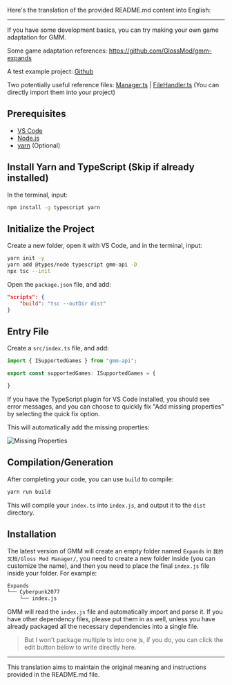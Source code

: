 Here's the translation of the provided README.md content into English:

---

If you have some development basics, you can try making your own game adaptation for GMM.

Some game adaptation references: https://github.com/GlossMod/gmm-expands

A test example project: [Github](https://github.com/GlossMod/gmm-api/blob/master/test/src/index.ts)

Two potentially useful reference files: [Manager.ts](https://github.com/GlossMod/gmm-api/blob/master/test/src/Manager.ts) | [FileHandler.ts](https://github.com/GlossMod/gmm-api/blob/master/test/src/FileHandler.ts) (You can directly import them into your project)

## Prerequisites

- [VS Code](https://code.visualstudio.com/)
- [Node.js](https://nodejs.org/en)
- [yarn](https://yarnpkg.com/) (Optional)

## Install Yarn and TypeScript (Skip if already installed)

In the terminal, input:
```sh
npm install -g typescript yarn
```

## Initialize the Project

Create a new folder, open it with VS Code, and in the terminal, input:
```sh
yarn init -y
yarn add @types/node typescript gmm-api -D
npx tsc --init
```

Open the `package.json` file, and add:
```json
"scripts": {
    "build": "tsc --outDir dist"
}
```

## Entry File

Create a `src/index.ts` file, and add:
```ts
import { ISupportedGames } from "gmm-api";

export const supportedGames: ISupportedGames = {

}
```

If you have the TypeScript plugin for VS Code installed, you should see error messages, and you can choose to quickly fix "Add missing properties" by selecting the quick fix option.

This will automatically add the missing properties:

![Missing Properties](https://mod.3dmgame.com/static/upload/mod/202401/MOD65af2b1994ac1.png@webp)

## Compilation/Generation

After completing your code, you can use `build` to compile:
```sh
yarn run build 
```

This will compile your `index.ts` into `index.js`, and output it to the `dist` directory.

## Installation

The latest version of GMM will create an empty folder named `Expands` in `我的文档/Gloss Mod Manager/`, you need to create a new folder inside (you can customize the name), and then you need to place the final `index.js` file inside your folder.
For example:
```sh
Expands  
└── Cyberpunk2077  
    └── index.js  
```

GMM will read the `index.js` file and automatically import and parse it. If you have other dependency files, please put them in as well, unless you have already packaged all the necessary dependencies into a single file.

> But I won't package multiple ts into one js, if you do, you can click the edit button below to write directly here.

---

This translation aims to maintain the original meaning and instructions provided in the README.md file.